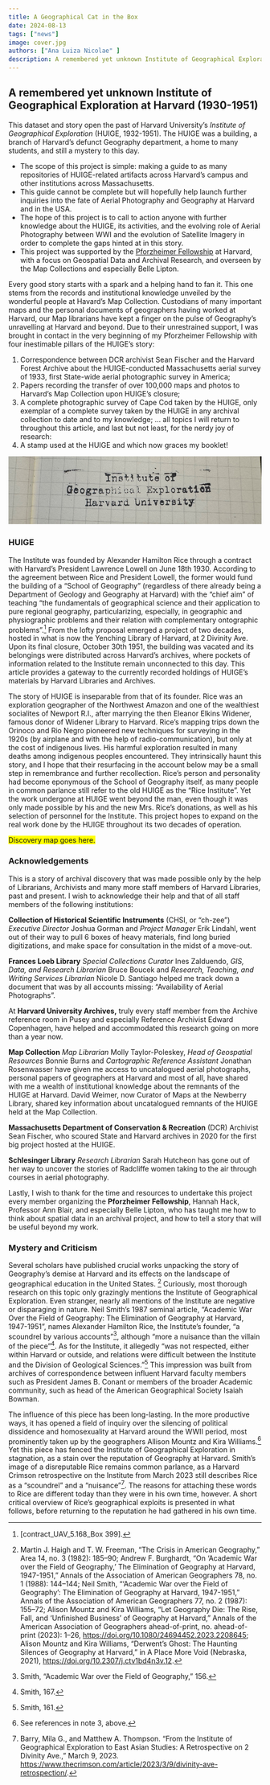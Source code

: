 ```yaml
---
title: A Geographical Cat in the Box
date: 2024-08-13
tags: ["news"]
image: cover.jpg
authors: ["Ana Luiza Nicolae" ]
description: A remembered yet unknown Institute of Geographical Exploration at Harvard (1930-1951) 
---
```


## A remembered yet unknown Institute of Geographical Exploration at Harvard (1930-1951) 

This dataset and story open the past of Harvard University’s *Institute of Geographical Exploration* (HUIGE, 1932-1951). The HUIGE was a building, a branch of Harvard’s defunct Geography department, a home to many students, and still a mystery to this day.

- The scope of this project is simple: making a guide to as many repositories of HUIGE-related artifacts across Harvard’s campus and other institutions across Massachusetts.
- This guide cannot be complete but will hopefully help launch further inquiries into the fate of Aerial Photography and Geography at Harvard and in the USA.
- The hope of this project is to call to action anyone with further knowledge about the HUIGE, its activities, and the evolving role of Aerial Photography between WWI and the evolution of Satellite Imagery in order to complete the gaps hinted at in this story.
- This project was supported by the [Pforzheimer Fellowship](https://library.harvard.edu/grants-fellowships/pforzheimer-fellowships) at Harvard, with a focus on Geospatial Data and Archival Research, and overseen by the Map Collections and especially Belle Lipton.

Every good story starts with a spark and a helping hand to fan it. This one stems from the records and institutional knowledge unveiled by the wonderful people at Havard’s Map Collection. Custodians of many important maps and the personal documents of geographers having worked at Harvard, our Map librarians have kept a finger on the pulse of Geography’s unravelling at Harvard and beyond. Due to their unrestrained support, I was brought in contact in the very beginning of my Pforzheimer Fellowship with four inestimable pillars of the HUIGE’s story:

1. Correspondence between DCR archivist Sean Fischer and the Harvard Forest Archive about the HUIGE-conducted Massachusetts aerial survey of 1933, first State-wide aerial photographic survey in America;
2. Papers recording the transfer of over 100,000 maps and photos to Harvard’s Map Collection upon HUIGE’s closure;
3. A complete photographic survey of Cape Cod taken by the HUIGE, only exemplar of a complete survey taken by the HUIGE in any archival collection to date and to my knowledge;
… all topics I will return to throughout this article, and last but not least, for the nerdy joy of research: 
4. A stamp used at the HUIGE and which now graces my booklet!

![IGE stamp](cover.png)

### HUIGE

The Institute was founded by Alexander Hamilton Rice through a contract with Harvard’s President Lawrence Lowell on June 18th 1930. According to the agreement between Rice and President Lowell, the former would fund the building of a “School of Geography” (regardless of there already being a Department of Geology and Geography at Harvard) with the “chief aim” of teaching “the fundamentals of geographical science and their application to pure regional geography, particularizing, especially, in geographic and physiographic problems and their relation with complementary ontographic problems”.[^1] From the lofty proposal emerged a project of two decades, hosted in what is now the Yenching Library of Harvard, at 2 Divinity Ave. Upon its final closure, October 30th 1951, the building was vacated and its belongings were distributed across Harvard’s archives, where pockets of information related to the Institute remain unconnected to this day. This article provides a gateway to the currently recorded holdings of HUIGE’s materials by Harvard Libraries and Archives. 

The story of HUIGE is inseparable from that of its founder. Rice was an exploration geographer of the Northwest Amazon and one of the wealthiest socialites of Newport R.I., after marrying the then Eleanor Elkins Widener, famous donor of Widener Library to Harvard. Rice’s mapping trips down the Orinoco and Rio Negro pioneered new techniques for surveying in the 1920s (by airplane and with the help of radio-communication), but only at the cost of indigenous lives. His harmful exploration resulted in many deaths among indigenous peoples encountered. They intrinsically haunt this story, and I hope that their resurfacing in the account below may be a small step in remembrance and further recollection. Rice’s person and personality had become eponymous of the School of Geography itself, as many people in common parlance still refer to the old HUIGE as the “Rice Institute”. Yet the work undergone at HUIGE went beyond the man, even though it was only made possible by his and the new Mrs. Rice’s donations, as well as his selection of personnel for the Institute. This project hopes to expand on the real work done by the HUIGE throughout its two decades of operation.

[^1]: [contract_UAV_5.168_Box 399].

<span style="background-color:yellow;">Discovery map goes here.</span>

### Acknowledgements

This is a story of archival discovery that was made possible only by the help of Librarians, Archivists and many more staff members of Harvard Libraries, past and present. I wish to acknowledge their help and that of all staff members of the following institutions:

**Collection of Historical Scientific Instruments** (CHSI, or “ch-zee”) *Executive Director* Joshua Gorman and *Project Manager* Erik Lindahl, went out of their way to pull 6 boxes of heavy materials, find long buried digitizations, and make space for consultation in the midst of a move-out.

**Frances Loeb Library** *Special Collections Curator* Ines Zalduendo, *GIS, Data, and Research Librarian* Bruce Boucek and *Research, Teaching, and Writing Services Librarian* Nicole D. Santiago helped me track down a document that was by all accounts missing: “Availability of Aerial Photographs”.

At **Harvard University Archives,** truly every staff member from the Archive reference room in Pusey and especially Reference Archivist Edward Copenhagen, have helped and accommodated this research going on more than a year now.

**Map Collection** *Map Librarian* Molly Taylor-Poleskey, *Head of Geospatial Resources* Bonnie Burns and *Cartographic Reference Assistant* Jonathan Rosenwasser have given me access to uncatalogued aerial photographs, personal papers of geographers at Harvard and most of all, have shared with me a wealth of institutional knowledge about the remnants of the HUIGE at Harvard. David Weimer, now Curator of Maps at the Newberry Library, shared key information about uncatalogued remnants of the HUIGE held at the Map Collection.

**Massachusetts Department of Conservation & Recreation** (DCR) Archivist Sean Fischer, who scoured State and Harvard archives in 2020 for the first big project hosted at the HUIGE.

**Schlesinger Library** *Research Librarian* Sarah Hutcheon has gone out of her way to uncover the stories of Radcliffe women taking to the air through courses in aerial photography.

Lastly, I wish to thank for the time and resources to undertake this project every member organizing the **Pforzheimer Fellowship**, Hannah Hack, Professor Ann Blair, and especially Belle Lipton, who has taught me how to think about spatial data in an archival project, and how to tell a story that will be useful beyond my work.

### Mystery and Criticism

Several scholars have published crucial works unpacking the story of Geography’s demise at Harvard and its effects on the landscape of geographical education in the United States. [^2] Curiously, most thorough research on this topic only grazingly mentions the Institute of Geographical Exploration. Even stranger, nearly all mentions of the Institute are negative or disparaging in nature. Neil Smith’s 1987 seminal article, “Academic War Over the Field of Geography: The Elimination of Geography at Harvard, 1947-1951”, names Alexander Hamilton Rice, the Institute’s founder, “a scoundrel by various accounts”[^3], although “more a nuisance than the villain of the piece”[^4]. As for the Institute, it allegedly “was not respected, either within Harvard or outside, and relations were difficult between the Institute and the Division of Geological Sciences.”[^5] This impression was built from archives of correspondence between influent Harvard faculty members such as President James B. Conant or members of the broader Academic community, such as head of the American Geographical Society Isaiah Bowman.

The influence of this piece has been long-lasting. In the more productive ways, it has opened a field of inquiry over the silencing of political dissidence and homosexuality at Harvard around the WWII period, most prominently taken up by the geographers Allison Mountz and Kira Williams.[^6] Yet this piece has fenced the Institute of Geographical Exploration in stagnation, as a stain over the reputation of Geography at Harvard. Smith’s image of a disreputable Rice remains common parlance, as a Harvard Crimson retrospective on the Institute from March 2023 still describes Rice as a “scoundrel” and a “nuisance”[^7]. The reasons for attaching these words to Rice are different today than they were in his own time, however. A short critical overview of Rice’s geographical exploits is presented in what follows, before returning to the reputation he had gathered in his own time. 

[^2]: Martin J. Haigh and T. W. Freeman, “The Crisis in American Geography,” Area 14, no. 3 (1982): 185–90; Andrew F. Burghardt, “On ‘Academic War over the Field of Geography,’ The Elimination of Geography at Harvard, 1947-1951,” Annals of the Association of American Geographers 78, no. 1 (1988): 144–144; Neil Smith, “‘Academic War over the Field of Geography’: The Elimination of Geography at Harvard, 1947-1951,” Annals of the Association of American Geographers 77, no. 2 (1987): 155–72; Alison Mountz and Kira Williams, “Let Geography Die: The Rise, Fall, and ‘Unfinished Business’ of Geography at Harvard,” Annals of the American Association of Geographers ahead-of-print, no. ahead-of-print (2023): 1–26, https://doi.org/10.1080/24694452.2023.2208645; Alison Mountz and Kira Williams, “Derwent’s Ghost: The Haunting Silences of Geography at Harvard,” in A Place More Void (Nebraska, 2021), https://doi.org/10.2307/j.ctv1bd4n3v.12.

[^3]: Smith, “Academic War over the Field of Geography,” 156.

[^4]: Smith, 167.

[^5]: Smith, 161.

[^6]: See references in note 3, above.

[^7]: Barry, Mila G., and Matthew A. Thompson. “From the Institute of Geographical Exploration to East Asian Studies: A Retrospective on 2 Divinity Ave.,” March 9, 2023. https://www.thecrimson.com/article/2023/3/9/divinity-ave-retrospection/.